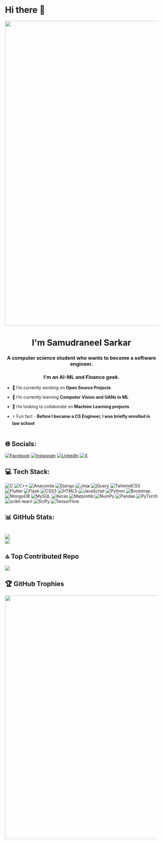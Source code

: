 # Hi there 👋

<!--
**samudraneel05/samudraneel05** is a ✨ _special_ ✨ repository because its `README.md` (this file) appears on your GitHub profile.
-->
<div align="center">
<img src="https://user-images.githubusercontent.com/94922914/233506434-36031a8f-41f2-4c8d-9252-3624edfb0953.gif" align="center" width="1000" />
<!--img src="https://user-images.githubusercontent.com/42115530/92640221-9728ca00-f2fa-11ea-8994-c72b26e937de.gif" align="center"-->
</div><h1 align="center">I'm Samudraneel Sarkar</h1>
<h3 align="center">A computer science student who wants to become a software engineer.</h3>
<h3 align="center">I'm an AI-ML and Finance geek.</h3>

- 🔭 I’m currently working on **Open Source Projects**

- 🌱 I’m currently learning **Computer Vision and GANs in ML**

- 👯 I’m looking to collaborate on **Machine Learning projects**

- ⚡ Fun fact - **Before I became a CS Engineer, I was briefly enrolled in law school**
<br><br>

## 🌐 Socials:

[![Facebook](https://img.shields.io/badge/Facebook-%231877F2.svg?logo=Facebook&logoColor=white)](https://facebook.com/samudraneel05) 
[![Instagram](https://img.shields.io/badge/Instagram-%23E4405F.svg?logo=Instagram&logoColor=white)](https://instagram.com/samudraneel05)
[![LinkedIn](https://img.shields.io/badge/LinkedIn-%230077B5.svg?logo=linkedin&logoColor=white)](https://linkedin.com/in/samudraneel-sarkar)
[![X](https://img.shields.io/badge/X-black.svg?logo=X&logoColor=white)](https://x.com/samudraneel05) 


## 💻 Tech Stack:

![C](https://img.shields.io/badge/c-%2300599C.svg?style=for-the-badge&logo=c&logoColor=white) 
![C++](https://img.shields.io/badge/c++-%2300599C.svg?style=for-the-badge&logo=c%2B%2B&logoColor=white) 
![Anaconda](https://img.shields.io/badge/Anaconda-%2344A833.svg?style=for-the-badge&logo=anaconda&logoColor=white) 
![Django](https://img.shields.io/badge/django-%23092E20.svg?style=for-the-badge&logo=django&logoColor=white) 
![Jinja](https://img.shields.io/badge/jinja-white.svg?style=for-the-badge&logo=jinja&logoColor=black) 
![jQuery](https://img.shields.io/badge/jquery-%230769AD.svg?style=for-the-badge&logo=jquery&logoColor=white) 
![TailwindCSS](https://img.shields.io/badge/tailwindcss-%2338B2AC.svg?style=for-the-badge&logo=tailwind-css&logoColor=white) 
![Flutter](https://img.shields.io/badge/Flutter-%2302569B.svg?style=for-the-badge&logo=Flutter&logoColor=white) 
![Flask](https://img.shields.io/badge/flask-%23000.svg?style=for-the-badge&logo=flask&logoColor=white)
![CSS3](https://img.shields.io/badge/css3-%231572B6.svg?style=for-the-badge&logo=css3&logoColor=white) 
![HTML5](https://img.shields.io/badge/html5-%23E34F26.svg?style=for-the-badge&logo=html5&logoColor=white) 
![JavaScript](https://img.shields.io/badge/javascript-%23323330.svg?style=for-the-badge&logo=javascript&logoColor=%23F7DF1E) 
![Python](https://img.shields.io/badge/python-3670A0?style=for-the-badge&logo=python&logoColor=ffdd54) 
![Bootstrap](https://img.shields.io/badge/bootstrap-%23563D7C.svg?style=for-the-badge&logo=bootstrap&logoColor=white) 
![MongoDB](https://img.shields.io/badge/MongoDB-%234ea94b.svg?style=for-the-badge&logo=mongodb&logoColor=white) 
![MySQL](https://img.shields.io/badge/mysql-%2300f.svg?style=for-the-badge&logo=mysql&logoColor=white) 
![Keras](https://img.shields.io/badge/Keras-%23D00000.svg?style=for-the-badge&logo=Keras&logoColor=white) 
![Matplotlib](https://img.shields.io/badge/Matplotlib-%23ffffff.svg?style=for-the-badge&logo=Matplotlib&logoColor=black)
![NumPy](https://img.shields.io/badge/numpy-%23013243.svg?style=for-the-badge&logo=numpy&logoColor=white) 
![Pandas](https://img.shields.io/badge/pandas-%23150458.svg?style=for-the-badge&logo=pandas&logoColor=white) 
![PyTorch](https://img.shields.io/badge/PyTorch-%23EE4C2C.svg?style=for-the-badge&logo=PyTorch&logoColor=white)
![scikit-learn](https://img.shields.io/badge/scikit--learn-%23F7931E.svg?style=for-the-badge&logo=scikit-learn&logoColor=white) 
![SciPy](https://img.shields.io/badge/SciPy-%230C55A5.svg?style=for-the-badge&logo=scipy&logoColor=%white) 
![TensorFlow](https://img.shields.io/badge/TensorFlow-%23FF6F00.svg?style=for-the-badge&logo=TensorFlow&logoColor=white)

## 📊 GitHub Stats:

[](https://github-readme-stats.vercel.app/api?username=samudraneel05&theme=highcontrast&hide_border=false&include_all_commits=true&count_private=true)<br/>
![](https://github-readme-streak-stats.herokuapp.com/?user=samudraneel05&theme=highcontrast&hide_border=false)<br/>
![](https://github-readme-stats.vercel.app/api/top-langs/?username=samudraneel05&theme=highcontrast&hide_border=false&include_all_commits=true&count_private=true&layout=compact)

## 🔝 Top Contributed Repo
![](https://github-contributor-stats.vercel.app/api?username=samudraneel05&limit=5&theme=dark&combine_all_yearly_contributions=true)


## 🏆 GitHub Trophies
<img src="https://github-trophies.vercel.app/?username=samudraneel05&theme=onestar&no-frame=true" width="800"/>
